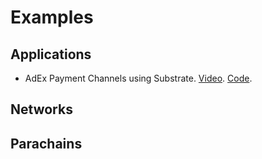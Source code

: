 # Examples

## Applications

 - AdEx Payment Channels using Substrate. [Video](https://www.youtube.com/watch?v=1CeI6Oa1BnU). [Code](https://github.com/AdExNetwork/adex-protocol-substrate).

## Networks

## Parachains
